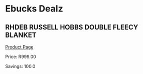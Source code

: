 
# Ebucks Dealz
## RHDEB RUSSELL HOBBS DOUBLE FLEECY BLANKET
[Product Page](https://www.ebucks.com/web/shop/productSelected.do?prodId=1155246067&catId=704982758)

Price: R999.00

Savings: 100.0


	